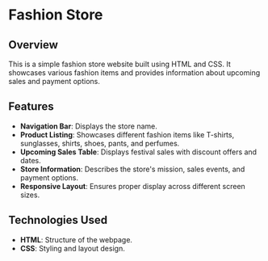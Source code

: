 # Fashion Store

## Overview
This is a simple fashion store website built using HTML and CSS. It showcases various fashion items and provides information about upcoming sales and payment options.

## Features
- **Navigation Bar**: Displays the store name.
- **Product Listing**: Showcases different fashion items like T-shirts, sunglasses, shirts, shoes, pants, and perfumes.
- **Upcoming Sales Table**: Displays festival sales with discount offers and dates.
- **Store Information**: Describes the store's mission, sales events, and payment options.
- **Responsive Layout**: Ensures proper display across different screen sizes.

## Technologies Used
- **HTML**: Structure of the webpage.
- **CSS**: Styling and layout design.
